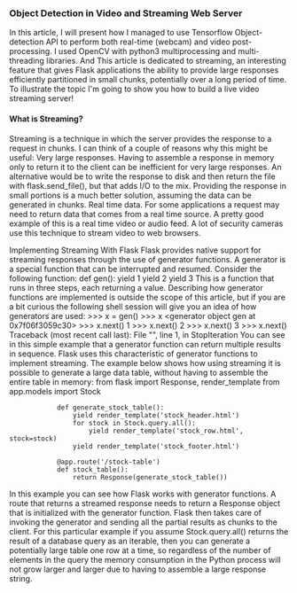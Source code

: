 ### Object Detection in Video and Streaming Web Server

In this article, I will present how I managed to use Tensorflow Object-detection API to perform both real-time (webcam) and video post-processing. I used OpenCV with python3 multiprocessing and multi-threading libraries. And This article is dedicated to streaming, an interesting feature that gives Flask applications the ability to provide large responses efficiently partitioned in small chunks, potentially over a long period of time. To illustrate the topic I'm going to show you how to build a live video streaming server!

####  What is Streaming?
Streaming is a technique in which the server provides the response to a request in chunks. I can think of a couple of reasons why this might be useful:
Very large responses. Having to assemble a response in memory only to return it to the client can be inefficient for very large responses. An alternative would be to write the response to disk and then return the file with flask.send_file(), but that adds I/O to the mix. Providing the response in small portions is a much better solution, assuming the data can be generated in chunks.
Real time data. For some applications a request may need to return data that comes from a real time source. A pretty good example of this is a real time video or audio feed. A lot of security cameras use this technique to stream video to web browsers.

Implementing Streaming With Flask
Flask provides native support for streaming responses through the use of generator functions. A generator is a special function that can be interrupted and resumed. Consider the following function:
                def gen():
                    yield 1
                    yield 2
                    yield 3
This is a function that runs in three steps, each returning a value. Describing how generator functions are implemented is outside the scope of this article, but if you are a bit curious the following shell session will give you an idea of how generators are used:
                >>> x = gen()
                >>> x
                <generator object gen at 0x7f06f3059c30>
                >>> x.next()
                1
                >>> x.next()
                2
                >>> x.next()
                3
                >>> x.next()
                Traceback (most recent call last):
                  File "<stdin>", line 1, in <module>
                StopIteration
You can see in this simple example that a generator function can return multiple results in sequence. Flask uses this characteristic of generator functions to implement streaming.
The example below shows how using streaming it is possible to generate a large data table, without having to assemble the entire table in memory:
                from flask import Response, render_template
                from app.models import Stock

                def generate_stock_table():
                    yield render_template('stock_header.html')
                    for stock in Stock.query.all():
                        yield render_template('stock_row.html', stock=stock)
                    yield render_template('stock_footer.html')

                @app.route('/stock-table')
                def stock_table():
                    return Response(generate_stock_table())
In this example you can see how Flask works with generator functions. A route that returns a streamed response needs to return a Response object that is initialized with the generator function. Flask then takes care of invoking the generator and sending all the partial results as chunks to the client.
For this particular example if you assume Stock.query.all() returns the result of a database query as an iterable, then you can generate a potentially large table one row at a time, so regardless of the number of elements in the query the memory consumption in the Python process will not grow larger and larger due to having to assemble a large response string.

